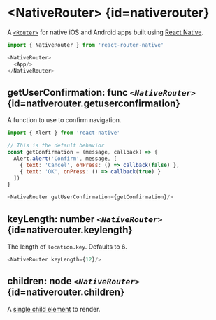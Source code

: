 # &lt;NativeRouter> {id=nativerouter}

A [`<Router>`](#router) for native iOS and Android apps built using [React Native](https://facebook.github.io/react-native/).

```js
import { NativeRouter } from 'react-router-native'

<NativeRouter>
  <App/>
</NativeRouter>
```

## getUserConfirmation: func _`<NativeRouter>`_ {id=nativerouter.getuserconfirmation}

A function to use to confirm navigation.

```js
import { Alert } from 'react-native'

// This is the default behavior
const getConfirmation = (message, callback) => {
  Alert.alert('Confirm', message, [
    { text: 'Cancel', onPress: () => callback(false) },
    { text: 'OK', onPress: () => callback(true) }
  ])
}

<NativeRouter getUserConfirmation={getConfirmation}/>
```

## keyLength: number _`<NativeRouter>`_ {id=nativerouter.keylength}

The length of `location.key`. Defaults to 6.

```js
<NativeRouter keyLength={12}/>
```

## children: node _`<NativeRouter>`_ {id=nativerouter.children}

A [single child element](https://facebook.github.io/react/docs/react-api.html#react.children.only) to render.
